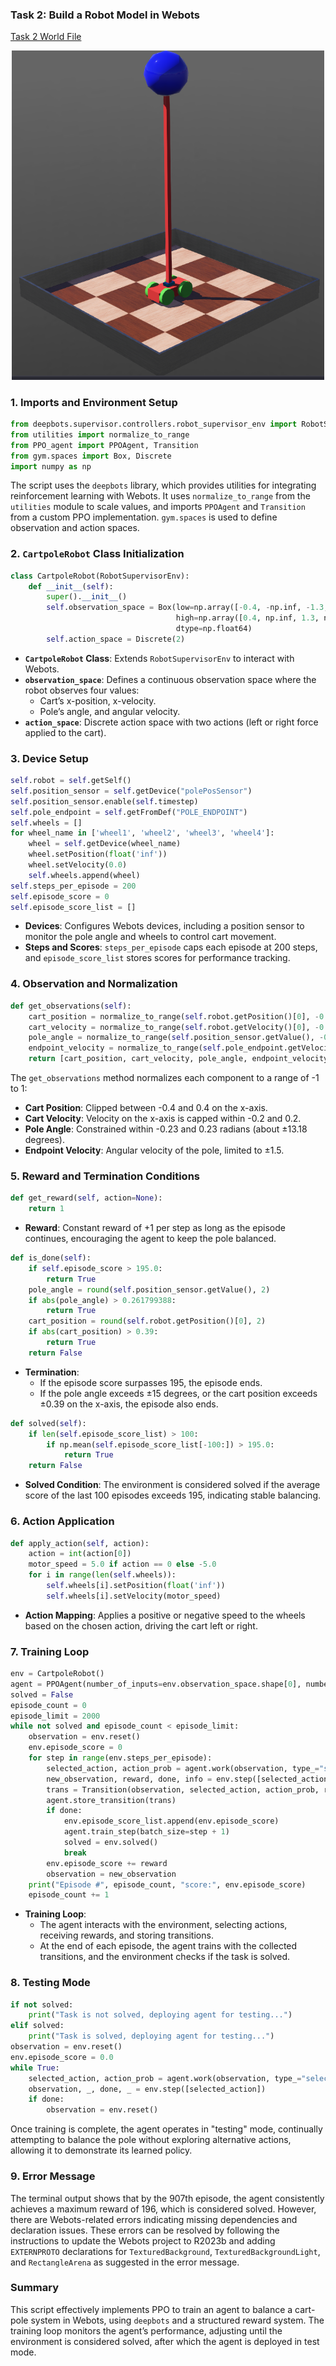 ### Task 2: Build a Robot Model in Webots

[Task 2 World File](./worlds/CartPoleWorld.wbt)

<p align="center">
    <img src="./Task%202.png" alt="Task 2" width="500">
</p>

### 1. Imports and Environment Setup
```python
from deepbots.supervisor.controllers.robot_supervisor_env import RobotSupervisorEnv
from utilities import normalize_to_range
from PPO_agent import PPOAgent, Transition
from gym.spaces import Box, Discrete
import numpy as np
```

The script uses the `deepbots` library, which provides utilities for integrating reinforcement learning with Webots. It uses `normalize_to_range` from the `utilities` module to scale values, and imports `PPOAgent` and `Transition` from a custom PPO implementation. `gym.spaces` is used to define observation and action spaces.

### 2. `CartpoleRobot` Class Initialization
```python
class CartpoleRobot(RobotSupervisorEnv):
    def __init__(self):
        super().__init__()
        self.observation_space = Box(low=np.array([-0.4, -np.inf, -1.3, -np.inf]),
                                     high=np.array([0.4, np.inf, 1.3, np.inf]),
                                     dtype=np.float64)
        self.action_space = Discrete(2)
```

- **`CartpoleRobot` Class**: Extends `RobotSupervisorEnv` to interact with Webots.
- **`observation_space`**: Defines a continuous observation space where the robot observes four values:
    - Cart’s x-position, x-velocity.
    - Pole’s angle, and angular velocity.
- **`action_space`**: Discrete action space with two actions (left or right force applied to the cart).

### 3. Device Setup
```python
self.robot = self.getSelf()
self.position_sensor = self.getDevice("polePosSensor")
self.position_sensor.enable(self.timestep)
self.pole_endpoint = self.getFromDef("POLE_ENDPOINT")
self.wheels = []
for wheel_name in ['wheel1', 'wheel2', 'wheel3', 'wheel4']:
    wheel = self.getDevice(wheel_name)
    wheel.setPosition(float('inf'))
    wheel.setVelocity(0.0)
    self.wheels.append(wheel)
self.steps_per_episode = 200
self.episode_score = 0
self.episode_score_list = []
```

- **Devices**: Configures Webots devices, including a position sensor to monitor the pole angle and wheels to control cart movement.
- **Steps and Scores**: `steps_per_episode` caps each episode at 200 steps, and `episode_score_list` stores scores for performance tracking.

### 4. Observation and Normalization
```python
def get_observations(self):
    cart_position = normalize_to_range(self.robot.getPosition()[0], -0.4, 0.4, -1.0, 1.0)
    cart_velocity = normalize_to_range(self.robot.getVelocity()[0], -0.2, 0.2, -1.0, 1.0, clip=True)
    pole_angle = normalize_to_range(self.position_sensor.getValue(), -0.23, 0.23, -1.0, 1.0, clip=True)
    endpoint_velocity = normalize_to_range(self.pole_endpoint.getVelocity()[4], -1.5, 1.5, -1.0, 1.0, clip=True)
    return [cart_position, cart_velocity, pole_angle, endpoint_velocity]
```

The `get_observations` method normalizes each component to a range of -1 to 1:
- **Cart Position**: Clipped between -0.4 and 0.4 on the x-axis.
- **Cart Velocity**: Velocity on the x-axis is capped within -0.2 and 0.2.
- **Pole Angle**: Constrained within -0.23 and 0.23 radians (about ±13.18 degrees).
- **Endpoint Velocity**: Angular velocity of the pole, limited to ±1.5.

### 5. Reward and Termination Conditions
```python
def get_reward(self, action=None):
    return 1
```

- **Reward**: Constant reward of +1 per step as long as the episode continues, encouraging the agent to keep the pole balanced.

```python
def is_done(self):
    if self.episode_score > 195.0:
        return True
    pole_angle = round(self.position_sensor.getValue(), 2)
    if abs(pole_angle) > 0.261799388:
        return True
    cart_position = round(self.robot.getPosition()[0], 2)
    if abs(cart_position) > 0.39:
        return True
    return False
```

- **Termination**:
    - If the episode score surpasses 195, the episode ends.
    - If the pole angle exceeds ±15 degrees, or the cart position exceeds ±0.39 on the x-axis, the episode also ends.

```python
def solved(self):
    if len(self.episode_score_list) > 100:
        if np.mean(self.episode_score_list[-100:]) > 195.0:
            return True
    return False
```

- **Solved Condition**: The environment is considered solved if the average score of the last 100 episodes exceeds 195, indicating stable balancing.

### 6. Action Application
```python
def apply_action(self, action):
    action = int(action[0])
    motor_speed = 5.0 if action == 0 else -5.0
    for i in range(len(self.wheels)):
        self.wheels[i].setPosition(float('inf'))
        self.wheels[i].setVelocity(motor_speed)
```

- **Action Mapping**: Applies a positive or negative speed to the wheels based on the chosen action, driving the cart left or right.

### 7. Training Loop
```python
env = CartpoleRobot()
agent = PPOAgent(number_of_inputs=env.observation_space.shape[0], number_of_actor_outputs=env.action_space.n)
solved = False
episode_count = 0
episode_limit = 2000
while not solved and episode_count < episode_limit:
    observation = env.reset()
    env.episode_score = 0
    for step in range(env.steps_per_episode):
        selected_action, action_prob = agent.work(observation, type_="selectAction")
        new_observation, reward, done, info = env.step([selected_action])
        trans = Transition(observation, selected_action, action_prob, reward, new_observation)
        agent.store_transition(trans)
        if done:
            env.episode_score_list.append(env.episode_score)
            agent.train_step(batch_size=step + 1)
            solved = env.solved()
            break
        env.episode_score += reward
        observation = new_observation
    print("Episode #", episode_count, "score:", env.episode_score)
    episode_count += 1
```

- **Training Loop**: 
    - The agent interacts with the environment, selecting actions, receiving rewards, and storing transitions.
    - At the end of each episode, the agent trains with the collected transitions, and the environment checks if the task is solved.

### 8. Testing Mode
```python
if not solved:
    print("Task is not solved, deploying agent for testing...")
elif solved:
    print("Task is solved, deploying agent for testing...")
observation = env.reset()
env.episode_score = 0.0
while True:
    selected_action, action_prob = agent.work(observation, type_="selectActionMax")
    observation, _, done, _ = env.step([selected_action])
    if done:
        observation = env.reset()
```

Once training is complete, the agent operates in "testing" mode, continually attempting to balance the pole without exploring alternative actions, allowing it to demonstrate its learned policy.

### 9. Error Message
The terminal output shows that by the 907th episode, the agent consistently achieves a maximum reward of 196, which is considered solved. However, there are Webots-related errors indicating missing dependencies and declaration issues. These errors can be resolved by following the instructions to update the Webots project to R2023b and adding `EXTERNPROTO` declarations for `TexturedBackground`, `TexturedBackgroundLight`, and `RectangleArena` as suggested in the error message.

### Summary
This script effectively implements PPO to train an agent to balance a cart-pole system in Webots, using `deepbots` and a structured reward system. The training loop monitors the agent’s performance, adjusting until the environment is considered solved, after which the agent is deployed in test mode.
